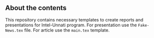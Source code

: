 ## About the contents

This repository contains necessary templates to create reports and presentations for Intel-Unnati program. For presentation use the `Fake-News.tex` file. For article use the `main.tex` template.
